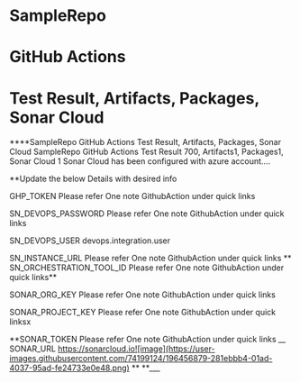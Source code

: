 # SampleRepo

# GitHub Actions
# Test Result, Artifacts, Packages, Sonar Cloud
****SampleRepo GitHub Actions Test Result, Artifacts, Packages, Sonar Cloud SampleRepo GitHub Actions Test Result 700, Artifacts1, Packages1, Sonar Cloud 1 Sonar Cloud has been configured with azure account....

**Update the below Details with desired info

GHP_TOKEN Please refer One note GithubAction under quick links

SN_DEVOPS_PASSWORD Please refer One note GithubAction under quick links

SN_DEVOPS_USER devops.integration.user

SN_INSTANCE_URL Please refer One note GithubAction under quick links ** SN_ORCHESTRATION_TOOL_ID Please refer One note GithubAction under quick links**

SONAR_ORG_KEY Please refer One note GithubAction under quick links

SONAR_PROJECT_KEY Please refer One note GithubAction under quick linksx

**SONAR_TOKEN Please refer One note GithubAction under quick links __ SONAR_URL https://sonarcloud.io![image](https://user-images.githubusercontent.com/74199124/196456879-281ebbb4-01ad-4037-95ad-fe24733e0e48.png) ** **___
